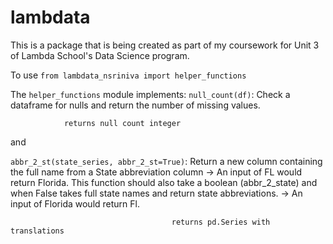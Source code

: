 # lambdata
This is a package that is being created as part of my coursework for Unit 3 of Lambda School's Data Science program.

To use 
`from lambdata_nsriniva import helper_functions`

The `helper_functions` module implements:
`null_count(df)`: Check a dataframe for nulls and return the number of missing values.

				returns null count integer

and

`abbr_2_st(state_series, abbr_2_st=True)`: Return a new column containing the full name from a State abbreviation column 
											-> An input of FL would return Florida. This function should also take a boolean (abbr_2_state) and when False takes full state names and return state abbreviations. 
											-> An input of Florida would return Fl.

										returns pd.Series with translations
